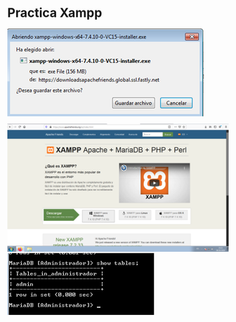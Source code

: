 # Practica Xampp

![imagen1](/trim1/ud1/tareas/Tarea1_2/Instalacion2.png "Título alternativo")

![imagen2](/trim1/ud1/tareas/Tarea1_2/Instalacion1.jpg "Título alternativo")
![imagen2](/trim1/ud1/tareas/Tarea1_2/showtables.png "Título alternativo")
